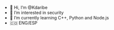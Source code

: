 - 👋 Hi, I’m @Kdaribe
- 👀 I’m interested in security
- 🌱 I’m currently learning C++, Python and Node.js
- 🇨🇴 ENG/ESP
<!---
Kdaribe/Kdaribe is a ✨ special ✨ repository because its `README.md` (this file) appears on your GitHub profile.
You can click the Preview link to take a look at your changes.
--->
